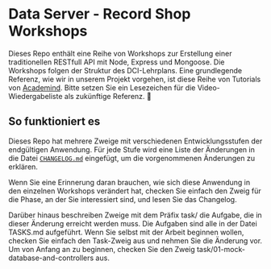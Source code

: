 # Data Server - Record Shop Workshops

Dieses Repo enthält eine Reihe von Workshops zur Erstellung einer traditionellen RESTfull API mit Node, Express und Mongoose. Die Workshops folgen der Struktur des DCI-Lehrplans. Eine grundlegende Referenz, wie wir in unserem Projekt vorgehen, ist diese Reihe von Tutorials von [Academind](https://www.youtube.com/playlist?list=PL55RiY5tL51q4D-B63KBnygU6opNPFk_q). Bitte setzen Sie ein Lesezeichen für die Video-Wiedergabeliste als zukünftige Referenz. :crystal_ball:

## So funktioniert es

Dieses Repo hat mehrere Zweige mit verschiedenen Entwicklungsstufen der endgültigen Anwendung. Für jede Stufe wird eine Liste der Änderungen in die Datei [`CHANGELOG.md`](CHANGELOG.md) eingefügt, um die vorgenommenen Änderungen zu erklären.

Wenn Sie eine Erinnerung daran brauchen, wie sich diese Anwendung in den einzelnen Workshops verändert hat, checken Sie einfach den Zweig für die Phase, an der Sie interessiert sind, und lesen Sie das Changelog.

Darüber hinaus beschreiben Zweige mit dem Präfix task/ die Aufgabe, die in dieser Änderung erreicht werden muss. Die Aufgaben sind alle in der Datei TASKS.md aufgeführt. Wenn Sie selbst mit der Arbeit beginnen wollen, checken Sie einfach den Task-Zweig aus und nehmen Sie die Änderung vor. Um von Anfang an zu beginnen, checken Sie den Zweig task/01-mock-database-and-controllers aus.
